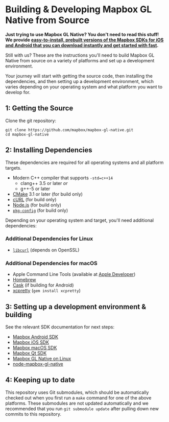 # Building & Developing Mapbox GL Native from Source

**Just trying to use Mapbox GL Native? You don't need to read this stuff! We
provide [easy-to-install, prebuilt versions of the Mapbox SDKs for iOS and Android
that you can download instantly and get started with fast](https://www.mapbox.com/mobile/).**

Still with us? These are the instructions you'll need to build Mapbox GL Native
from source on a variety of platforms and set up a development environment.

Your journey will start with getting the source code, then installing the
dependencies, and then setting up a development environment, which varies
depending on your operating system and what platform you want to develop for.

## 1: Getting the Source

Clone the git repository:

    git clone https://github.com/mapbox/mapbox-gl-native.git
    cd mapbox-gl-native

## 2: Installing Dependencies

These dependencies are required for all operating systems and all platform
targets.

 - Modern C++ compiler that supports `-std=c++14`
   - clang++ 3.5 or later _or_
   - g++-5 or later
 - [CMake](https://cmake.org/) 3.1 or later (for build only)
 - [cURL](https://curl.haxx.se) (for build only)
 - [Node.js](https://nodejs.org/) (for build only)
 - [`pkg-config`](https://wiki.freedesktop.org/www/Software/pkg-config/) (for build only)

Depending on your operating system and target, you'll need additional
dependencies:

### Additional Dependencies for Linux

 - [`libcurl`](http://curl.haxx.se/libcurl/) (depends on OpenSSL)

### Additional Dependencies for macOS

 - Apple Command Line Tools (available at [Apple Developer](https://developer.apple.com/download/more/))
 - [Homebrew](http://brew.sh)
 - [Cask](https://caskroom.github.io/) (if building for Android)
 - [xcpretty](https://github.com/supermarin/xcpretty) (`gem install xcpretty`)

## 3: Setting up a development environment & building

See the relevant SDK documentation for next steps:

* [Mapbox Android SDK](platform/android/)
* [Mapbox iOS SDK](platform/ios/)
* [Mapbox macOS SDK](platform/macos/)
* [Mapbox Qt SDK](platform/qt/)
* [Mapbox GL Native on Linux](platform/linux/)
* [node-mapbox-gl-native](platform/node/)

## 4: Keeping up to date

This repository uses Git submodules, which should be automatically checked out when you first run a `make` command for one of the above platforms. These submodules are not updated automatically and we recommended that you run `git submodule update` after pulling down new commits to this repository.
